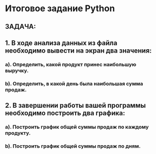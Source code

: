 # **Итоговое задание Python**
## ЗАДАЧА: 
## 1. В ходе анализа данных из файла необходимо вывести на экран два значения:
### a). Определить, какой продукт принес наибольшую выручку.
### b). Определить, в какой день была наибольшая сумма продаж.
## 2. В завершении работы вашей программы необходимо построить два графика:
### a). Построить график общей суммы продаж по каждому продукту.
### b). Построить график общей суммы продаж по дням.

